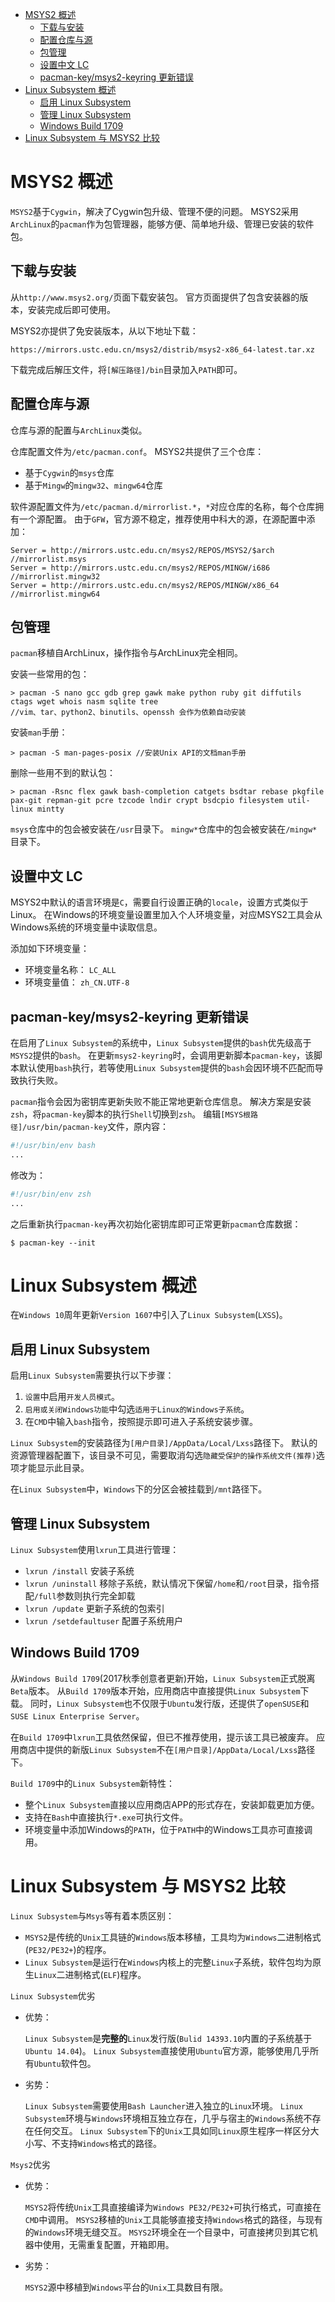<!-- TOC -->

- [MSYS2 概述](#msys2-概述)
	- [下载与安装](#下载与安装)
	- [配置仓库与源](#配置仓库与源)
	- [包管理](#包管理)
	- [设置中文 LC](#设置中文-lc)
	- [pacman-key/msys2-keyring 更新错误](#pacman-keymsys2-keyring-更新错误)
- [Linux Subsystem 概述](#linux-subsystem-概述)
	- [启用 Linux Subsystem](#启用-linux-subsystem)
	- [管理 Linux Subsystem](#管理-linux-subsystem)
	- [Windows Build 1709](#windows-build-1709)
- [Linux Subsystem 与 MSYS2 比较](#linux-subsystem-与-msys2-比较)

<!-- /TOC -->



# MSYS2 概述
`MSYS2`基于`Cygwin`，解决了Cygwin包升级、管理不便的问题。
MSYS2采用`ArchLinux`的`pacman`作为包管理器，能够方便、简单地升级、管理已安装的软件包。

## 下载与安装
从`http://www.msys2.org/`页面下载安装包。
官方页面提供了包含安装器的版本，安装完成后即可使用。

MSYS2亦提供了免安装版本，从以下地址下载：

```
https://mirrors.ustc.edu.cn/msys2/distrib/msys2-x86_64-latest.tar.xz
```

下载完成后解压文件，将`[解压路径]/bin`目录加入`PATH`即可。

## 配置仓库与源
仓库与源的配置与`ArchLinux`类似。

仓库配置文件为`/etc/pacman.conf`。
MSYS2共提供了三个仓库：

- 基于`Cygwin`的`msys`仓库
- 基于`Mingw`的`mingw32`、`mingw64`仓库

软件源配置文件为`/etc/pacman.d/mirrorlist.*`，`*`对应仓库的名称，每个仓库拥有一个源配置。
由于`GFW`，官方源不稳定，推荐使用中科大的源，在源配置中添加：

```
Server = http://mirrors.ustc.edu.cn/msys2/REPOS/MSYS2/$arch //mirrorlist.msys
Server = http://mirrors.ustc.edu.cn/msys2/REPOS/MINGW/i686 //mirrorlist.mingw32
Server = http://mirrors.ustc.edu.cn/msys2/REPOS/MINGW/x86_64 //mirrorlist.mingw64
```

## 包管理
`pacman`移植自ArchLinux，操作指令与ArchLinux完全相同。

安装一些常用的包：

```
> pacman -S nano gcc gdb grep gawk make python ruby git diffutils ctags wget whois nasm sqlite tree
//vim、tar、python2、binutils、openssh 会作为依赖自动安装
```

安装`man`手册：

```
> pacman -S man-pages-posix //安装Unix API的文档man手册
```

删除一些用不到的默认包：

```
> pacman -Rsnc flex gawk bash-completion catgets bsdtar rebase pkgfile pax-git repman-git pcre tzcode lndir crypt bsdcpio filesystem util-linux mintty
```

`msys`仓库中的包会被安装在`/usr`目录下。
`mingw*`仓库中的包会被安装在`/mingw*`目录下。

## 设置中文 LC
MSYS2中默认的语言环境是`C`，需要自行设置正确的`locale`，设置方式类似于Linux。
在Windows的环境变量设置里加入个人环境变量，对应MSYS2工具会从Windows系统的环境变量中读取信息。

添加如下环境变量：

- 环境变量名称： `LC_ALL`
- 环境变量值： `zh_CN.UTF-8`

## pacman-key/msys2-keyring 更新错误
在启用了`Linux Subsystem`的系统中，`Linux Subsystem`提供的`bash`优先级高于`MSYS2`提供的`bash`。
在更新`msys2-keyring`时，会调用更新脚本`pacman-key`，该脚本默认使用`bash`执行，若等使用`Linux Subsystem`提供的`bash`会因环境不匹配而导致执行失败。

`pacman`指令会因为密钥库更新失败不能正常地更新仓库信息。
解决方案是安装`zsh`，将`pacman-key`脚本的执行`Shell`切换到`zsh`。
编辑`[MSYS根路径]/usr/bin/pacman-key`文件，原内容：

```bash
#!/usr/bin/env bash
...
```

修改为：

```bash
#!/usr/bin/env zsh
...
```

之后重新执行`pacman-key`再次初始化密钥库即可正常更新`pacman`仓库数据：

```
$ pacman-key --init
```



# Linux Subsystem 概述
在`Windows 10`周年更新`Version 1607`中引入了`Linux Subsystem`(`LXSS`)。

## 启用 Linux Subsystem
启用`Linux Subsystem`需要执行以下步骤：

1. `设置`中启用`开发人员模式`。
1. `启用或关闭Windows功能`中勾选`适用于Linux的Windows子系统`。
1. 在`CMD`中输入`bash`指令，按照提示即可进入子系统安装步骤。

`Linux Subsystem`的安装路径为`[用户目录]/AppData/Local/Lxss`路径下。
默认的资源管理器配置下，该目录不可见，需要取消勾选`隐藏受保护的操作系统文件(推荐)`选项才能显示此目录。

在`Linux Subsystem`中，`Windows`下的分区会被挂载到`/mnt`路径下。

## 管理 Linux Subsystem
`Linux Subsystem`使用`lxrun`工具进行管理：

- `lxrun /install` 安装子系统
- `lxrun /uninstall` 移除子系统，默认情况下保留`/home`和`/root`目录，指令搭配`/full`参数则执行完全卸载
- `lxrun /update` 更新子系统的包索引
- `lxrun /setdefaultuser` 配置子系统用户

## Windows Build 1709
从`Windows Build 1709`(2017秋季创意者更新)开始，`Linux Subsystem`正式脱离`Beta`版本。
从`Build 1709`版本开始，应用商店中直接提供`Linux Subsystem`下载。
同时，`Linux Subsystem`也不仅限于`Ubuntu`发行版，还提供了`openSUSE`和`SUSE Linux Enterprise Server`。

在`Build 1709`中`lxrun`工具依然保留，但已不推荐使用，提示该工具已被废弃。
应用商店中提供的新版`Linux Subsystem`不在`[用户目录]/AppData/Local/Lxss`路径下。

`Build 1709`中的`Linux Subsystem`新特性：

- 整个`Linux Subsystem`直接以应用商店APP的形式存在，安装卸载更加方便。
- 支持在`Bash`中直接执行`*.exe`可执行文件。
- 环境变量中添加Windows的`PATH`，位于`PATH`中的Windows工具亦可直接调用。



# Linux Subsystem 与 MSYS2 比较
`Linux Subsystem`与`Msys`等有着本质区别：

- `MSYS2`是传统的`Unix`工具链的`Windows`版本移植，工具均为`Windows`二进制格式(`PE32/PE32+`)的程序。
- `Linux Subsystem`是运行在`Windows`内核上的完整`Linux`子系统，软件包均为原生`Linux`二进制格式(`ELF`)程序。

`Linux Subsystem`优劣

- 优势：

	`Linux Subsystem`是**完整的**`Linux`发行版(`Bulid 14393.10`内置的子系统基于`Ubuntu 14.04`)。
	`Linux Subsystem`直接使用`Ubuntu`官方源，能够使用几乎所有`Ubuntu`软件包。

- 劣势：

	`Linux Subsystem`需要使用`Bash Launcher`进入独立的`Linux`环境。
	`Linux Subsystem`环境与`Windows`环境相互独立存在，几乎与宿主的`Windows`系统不存在任何交互。
	`Linux Subsystem`下的`Unix`工具如同`Linux`原生程序一样区分大小写、不支持`Windows`格式的路径。

`Msys2`优劣

- 优势：

	`MSYS2`将传统`Unix`工具直接编译为`Windows PE32/PE32+`可执行格式，可直接在`CMD`中调用。
	`MSYS2`移植的`Unix`工具能够直接支持`Windows`格式的路径，与现有的`Windows`环境无缝交互。
	`MSYS2`环境全在一个目录中，可直接拷贝到其它机器中使用，无需重复配置，开箱即用。

- 劣势：

	`MSYS2`源中移植到`Windows`平台的`Unix`工具数目有限。
